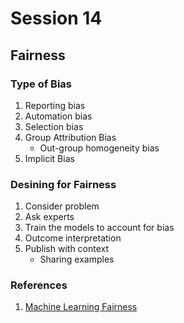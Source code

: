 # Session 14

## Fairness

### Type of Bias
1. Reporting bias
2. Automation bias
3. Selection bias
4. Group Attribution Bias
    - Out-group homogeneity bias
5. Implicit Bias

### Desining for Fairness
1. Consider problem
2. Ask experts
3. Train the models to account for bias
4. Outcome interpretation
5. Publish with context
   - Sharing examples

### References
1. [Machine Learning Fairness](https://developers.google.com/machine-learning/fairness-overview/)